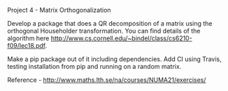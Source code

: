 Project 4 - Matrix Orthogonalization

Develop a package that does a QR decomposition of a matrix using the orthogonal Householder transformation. You can find details of the algorithm here http://www.cs.cornell.edu/~bindel/class/cs6210-f09/lec18.pdf.

Make a pip package out of it including dependencies. Add CI using Travis, testing installation from pip and running on a random matrix.

Reference - http://www.maths.lth.se/na/courses/NUMA21/exercises/

